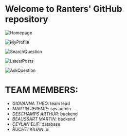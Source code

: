# Welcome to Ranters' GitHub repository

![Homepage](../master/Documents/Mocks/Mac/Homepage.jpg)

![MyProfile](../master/Documents/Mocks/Mac/MyProfile.jpg)

![SearchQuestion](../master/Documents/Mocks/Mac/SearchQuestion.jpg)

![LatestPosts](../master/Documents/Mocks/Mac/LatestPosts.jpg)

![AskQuestion](../master/Documents/Mocks/Mac/AskQuestion.jpg)

# TEAM MEMBERS:

- *GIOVANNA THEO*: team lead<br />
- *MARTIN JEREMIE*: sys admin<br />
- *DESCHAMPS ARTHUR*: backend<br />
- *BEAUSSART MARTIN*: backend<br />
- *CEYLAN ELIF*: database<br />
- *RUCHTI KILIAN*: ui<br />
